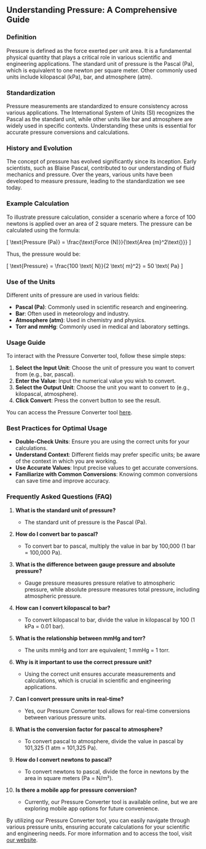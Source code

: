 ## Understanding Pressure: A Comprehensive Guide

### Definition
Pressure is defined as the force exerted per unit area. It is a fundamental physical quantity that plays a critical role in various scientific and engineering applications. The standard unit of pressure is the Pascal (Pa), which is equivalent to one newton per square meter. Other commonly used units include kilopascal (kPa), bar, and atmosphere (atm).

### Standardization
Pressure measurements are standardized to ensure consistency across various applications. The International System of Units (SI) recognizes the Pascal as the standard unit, while other units like bar and atmosphere are widely used in specific contexts. Understanding these units is essential for accurate pressure conversions and calculations.

### History and Evolution
The concept of pressure has evolved significantly since its inception. Early scientists, such as Blaise Pascal, contributed to our understanding of fluid mechanics and pressure. Over the years, various units have been developed to measure pressure, leading to the standardization we see today.

### Example Calculation
To illustrate pressure calculation, consider a scenario where a force of 100 newtons is applied over an area of 2 square meters. The pressure can be calculated using the formula:

\[ \text{Pressure (Pa)} = \frac{\text{Force (N)}}{\text{Area (m}^2\text{)}} \]

Thus, the pressure would be:

\[ \text{Pressure} = \frac{100 \text{ N}}{2 \text{ m}^2} = 50 \text{ Pa} \]

### Use of the Units
Different units of pressure are used in various fields:
- **Pascal (Pa)**: Commonly used in scientific research and engineering.
- **Bar**: Often used in meteorology and industry.
- **Atmosphere (atm)**: Used in chemistry and physics.
- **Torr and mmHg**: Commonly used in medical and laboratory settings.

### Usage Guide
To interact with the Pressure Converter tool, follow these simple steps:
1. **Select the Input Unit**: Choose the unit of pressure you want to convert from (e.g., bar, pascal).
2. **Enter the Value**: Input the numerical value you wish to convert.
3. **Select the Output Unit**: Choose the unit you want to convert to (e.g., kilopascal, atmosphere).
4. **Click Convert**: Press the convert button to see the result.

You can access the Pressure Converter tool [here](https://www.inayam.co/unit-converter/pressure).

### Best Practices for Optimal Usage
- **Double-Check Units**: Ensure you are using the correct units for your calculations.
- **Understand Context**: Different fields may prefer specific units; be aware of the context in which you are working.
- **Use Accurate Values**: Input precise values to get accurate conversions.
- **Familiarize with Common Conversions**: Knowing common conversions can save time and improve accuracy.

### Frequently Asked Questions (FAQ)

1. **What is the standard unit of pressure?**
   - The standard unit of pressure is the Pascal (Pa).

2. **How do I convert bar to pascal?**
   - To convert bar to pascal, multiply the value in bar by 100,000 (1 bar = 100,000 Pa).

3. **What is the difference between gauge pressure and absolute pressure?**
   - Gauge pressure measures pressure relative to atmospheric pressure, while absolute pressure measures total pressure, including atmospheric pressure.

4. **How can I convert kilopascal to bar?**
   - To convert kilopascal to bar, divide the value in kilopascal by 100 (1 kPa = 0.01 bar).

5. **What is the relationship between mmHg and torr?**
   - The units mmHg and torr are equivalent; 1 mmHg = 1 torr.

6. **Why is it important to use the correct pressure unit?**
   - Using the correct unit ensures accurate measurements and calculations, which is crucial in scientific and engineering applications.

7. **Can I convert pressure units in real-time?**
   - Yes, our Pressure Converter tool allows for real-time conversions between various pressure units.

8. **What is the conversion factor for pascal to atmosphere?**
   - To convert pascal to atmosphere, divide the value in pascal by 101,325 (1 atm = 101,325 Pa).

9. **How do I convert newtons to pascal?**
   - To convert newtons to pascal, divide the force in newtons by the area in square meters (Pa = N/m²).

10. **Is there a mobile app for pressure conversion?**
    - Currently, our Pressure Converter tool is available online, but we are exploring mobile app options for future convenience.

By utilizing our Pressure Converter tool, you can easily navigate through various pressure units, ensuring accurate calculations for your scientific and engineering needs. For more information and to access the tool, visit [our website](https://www.inayam.co/unit-converter/pressure).